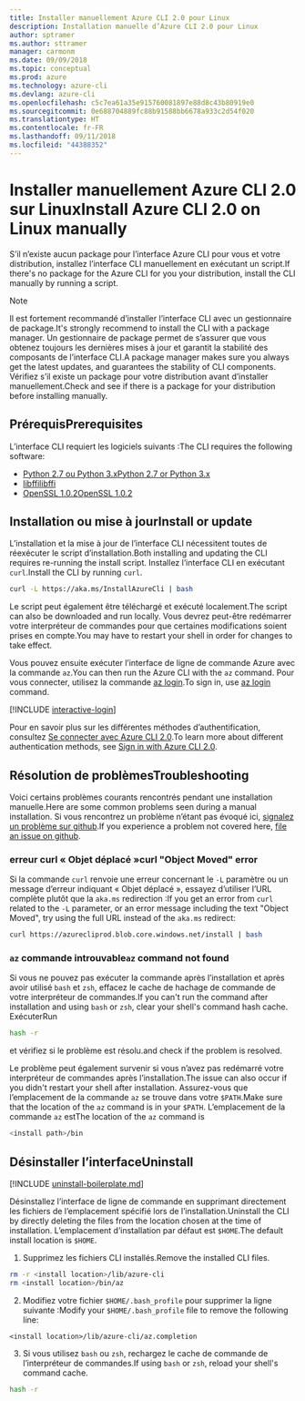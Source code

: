 ```yaml
---
title: Installer manuellement Azure CLI 2.0 pour Linux
description: Installation manuelle d’Azure CLI 2.0 pour Linux
author: sptramer
ms.author: sttramer
manager: carmonm
ms.date: 09/09/2018
ms.topic: conceptual
ms.prod: azure
ms.technology: azure-cli
ms.devlang: azure-cli
ms.openlocfilehash: c5c7ea61a35e915760081897e88d8c43b80919e0
ms.sourcegitcommit: 0e688704889fc88b91588bb6678a933c2d54f020
ms.translationtype: HT
ms.contentlocale: fr-FR
ms.lasthandoff: 09/11/2018
ms.locfileid: "44388352"
---
```

# <a name="install-azure-cli-20-on-linux-manually"></a><span data-ttu-id="73b1a-103">Installer manuellement Azure CLI 2.0 sur Linux</span><span class="sxs-lookup"><span data-stu-id="73b1a-103">Install Azure CLI 2.0 on Linux manually</span></span>

<span data-ttu-id="73b1a-104">S’il n’existe aucun package pour l’interface Azure CLI pour vous et votre distribution, installez l’interface CLI manuellement en exécutant un script.</span><span class="sxs-lookup"><span data-stu-id="73b1a-104">If there's no package for the Azure CLI for you your distribution, install the CLI manually by running a script.</span></span>

> [!NOTE]
> <span data-ttu-id="73b1a-105">Il est fortement recommandé d’installer l’interface CLI avec un gestionnaire de package.</span><span class="sxs-lookup"><span data-stu-id="73b1a-105">It's strongly recommend to install the CLI with a package manager.</span></span> <span data-ttu-id="73b1a-106">Un gestionnaire de package permet de s’assurer que vous obtenez toujours les dernières mises à jour et garantit la stabilité des composants de l’interface CLI.</span><span class="sxs-lookup"><span data-stu-id="73b1a-106">A package manager makes sure you always get the latest updates, and guarantees the stability of CLI components.</span></span> <span data-ttu-id="73b1a-107">Vérifiez s’il existe un package pour votre distribution avant d’installer manuellement.</span><span class="sxs-lookup"><span data-stu-id="73b1a-107">Check and see if there is a package for your distribution before installing manually.</span></span>

## <a name="prerequisites"></a><span data-ttu-id="73b1a-108">Prérequis</span><span class="sxs-lookup"><span data-stu-id="73b1a-108">Prerequisites</span></span>

<span data-ttu-id="73b1a-109">L’interface CLI requiert les logiciels suivants :</span><span class="sxs-lookup"><span data-stu-id="73b1a-109">The CLI requires the following software:</span></span>

* [<span data-ttu-id="73b1a-110">Python 2.7 ou Python 3.x</span><span class="sxs-lookup"><span data-stu-id="73b1a-110">Python 2.7 or Python 3.x</span></span>](https://www.python.org/downloads/)
* [<span data-ttu-id="73b1a-111">libffi</span><span class="sxs-lookup"><span data-stu-id="73b1a-111">libffi</span></span>](https://sourceware.org/libffi/)
* [<span data-ttu-id="73b1a-112">OpenSSL 1.0.2</span><span class="sxs-lookup"><span data-stu-id="73b1a-112">OpenSSL 1.0.2</span></span>](https://www.openssl.org/source/)

## <a name="install-or-update"></a><span data-ttu-id="73b1a-113">Installation ou mise à jour</span><span class="sxs-lookup"><span data-stu-id="73b1a-113">Install or update</span></span>

<span data-ttu-id="73b1a-114">L’installation et la mise à jour de l’interface CLI nécessitent toutes de réexécuter le script d’installation.</span><span class="sxs-lookup"><span data-stu-id="73b1a-114">Both installing and updating the CLI requires re-running the install script.</span></span> <span data-ttu-id="73b1a-115">Installez l’interface CLI en exécutant `curl`.</span><span class="sxs-lookup"><span data-stu-id="73b1a-115">Install the CLI by running `curl`.</span></span>

```bash
curl -L https://aka.ms/InstallAzureCli | bash
```

<span data-ttu-id="73b1a-116">Le script peut également être téléchargé et exécuté localement.</span><span class="sxs-lookup"><span data-stu-id="73b1a-116">The script can also be downloaded and run locally.</span></span> <span data-ttu-id="73b1a-117">Vous devrez peut-être redémarrer votre interpréteur de commandes pour que certaines modifications soient prises en compte.</span><span class="sxs-lookup"><span data-stu-id="73b1a-117">You may have to restart your shell in order for changes to take effect.</span></span>

<span data-ttu-id="73b1a-118">Vous pouvez ensuite exécuter l’interface de ligne de commande Azure avec la commande `az`.</span><span class="sxs-lookup"><span data-stu-id="73b1a-118">You can then run the Azure CLI with the `az` command.</span></span> <span data-ttu-id="73b1a-119">Pour vous connecter, utilisez la commande [az login](/cli/azure/reference-index#az-login).</span><span class="sxs-lookup"><span data-stu-id="73b1a-119">To sign in, use [az login](/cli/azure/reference-index#az-login) command.</span></span>

[!INCLUDE [interactive-login](includes/interactive-login.md)]

<span data-ttu-id="73b1a-120">Pour en savoir plus sur les différentes méthodes d’authentification, consultez [Se connecter avec Azure CLI 2.0](authenticate-azure-cli.md).</span><span class="sxs-lookup"><span data-stu-id="73b1a-120">To learn more about different authentication methods, see [Sign in with Azure CLI 2.0](authenticate-azure-cli.md).</span></span>

## <a name="troubleshooting"></a><span data-ttu-id="73b1a-121">Résolution de problèmes</span><span class="sxs-lookup"><span data-stu-id="73b1a-121">Troubleshooting</span></span>

<span data-ttu-id="73b1a-122">Voici certains problèmes courants rencontrés pendant une installation manuelle.</span><span class="sxs-lookup"><span data-stu-id="73b1a-122">Here are some common problems seen during a manual installation.</span></span> <span data-ttu-id="73b1a-123">Si vous rencontrez un problème n’étant pas évoqué ici, [signalez un problème sur github](https://github.com/Azure/azure-cli/issues).</span><span class="sxs-lookup"><span data-stu-id="73b1a-123">If you experience a problem not covered here, [file an issue on github](https://github.com/Azure/azure-cli/issues).</span></span>

### <a name="curl-object-moved-error"></a><span data-ttu-id="73b1a-124">erreur curl « Objet déplacé »</span><span class="sxs-lookup"><span data-stu-id="73b1a-124">curl "Object Moved" error</span></span>

<span data-ttu-id="73b1a-125">Si la commande `curl` renvoie une erreur concernant le `-L` paramètre ou un message d’erreur indiquant « Objet déplacé », essayez d’utiliser l’URL complète plutôt que la `aka.ms` redirection :</span><span class="sxs-lookup"><span data-stu-id="73b1a-125">If you get an error from `curl` related to the `-L` parameter, or an error message including the text "Object Moved", try using the full URL instead of the `aka.ms` redirect:</span></span>

```bash
curl https://azurecliprod.blob.core.windows.net/install | bash
```

### <a name="az-command-not-found"></a><span data-ttu-id="73b1a-126">`az` commande introuvable</span><span class="sxs-lookup"><span data-stu-id="73b1a-126">`az` command not found</span></span>

<span data-ttu-id="73b1a-127">Si vous ne pouvez pas exécuter la commande après l’installation et après avoir utilisé `bash` et `zsh`, effacez le cache de hachage de commande de votre interpréteur de commandes.</span><span class="sxs-lookup"><span data-stu-id="73b1a-127">If you can't run the command after installation and using `bash` or `zsh`, clear your shell's command hash cache.</span></span> <span data-ttu-id="73b1a-128">Exécuter</span><span class="sxs-lookup"><span data-stu-id="73b1a-128">Run</span></span>

```bash
hash -r
```

<span data-ttu-id="73b1a-129">et vérifiez si le problème est résolu.</span><span class="sxs-lookup"><span data-stu-id="73b1a-129">and check if the problem is resolved.</span></span>

<span data-ttu-id="73b1a-130">Le problème peut également survenir si vous n’avez pas redémarré votre interpréteur de commandes après l’installation.</span><span class="sxs-lookup"><span data-stu-id="73b1a-130">The issue can also occur if you didn't restart your shell after installation.</span></span> <span data-ttu-id="73b1a-131">Assurez-vous que l’emplacement de la commande `az` se trouve dans votre `$PATH`.</span><span class="sxs-lookup"><span data-stu-id="73b1a-131">Make sure that the location of the `az` command is in your `$PATH`.</span></span> <span data-ttu-id="73b1a-132">L’emplacement de la commande `az` est</span><span class="sxs-lookup"><span data-stu-id="73b1a-132">The location of the `az` command is</span></span>

```bash
<install path>/bin
```

## <a name="uninstall"></a><span data-ttu-id="73b1a-133">Désinstaller l’interface</span><span class="sxs-lookup"><span data-stu-id="73b1a-133">Uninstall</span></span>

[!INCLUDE [uninstall-boilerplate.md](includes/uninstall-boilerplate.md)]

<span data-ttu-id="73b1a-134">Désinstallez l’interface de ligne de commande en supprimant directement les fichiers de l’emplacement spécifié lors de l’installation.</span><span class="sxs-lookup"><span data-stu-id="73b1a-134">Uninstall the CLI by directly deleting the files from the location chosen at the time of installation.</span></span> <span data-ttu-id="73b1a-135">L’emplacement d’installation par défaut est `$HOME`.</span><span class="sxs-lookup"><span data-stu-id="73b1a-135">The default install location is `$HOME`.</span></span>

1. <span data-ttu-id="73b1a-136">Supprimez les fichiers CLI installés.</span><span class="sxs-lookup"><span data-stu-id="73b1a-136">Remove the installed CLI files.</span></span>

  ```bash
  rm -r <install location>/lib/azure-cli
  rm <install location>/bin/az
  ```

2. <span data-ttu-id="73b1a-137">Modifiez votre fichier `$HOME/.bash_profile` pour supprimer la ligne suivante :</span><span class="sxs-lookup"><span data-stu-id="73b1a-137">Modify your `$HOME/.bash_profile` file to remove the following line:</span></span>

  ```text
  <install location>/lib/azure-cli/az.completion
  ```

3. <span data-ttu-id="73b1a-138">Si vous utilisez `bash` ou `zsh`, rechargez le cache de commande de l’interpréteur de commandes.</span><span class="sxs-lookup"><span data-stu-id="73b1a-138">If using `bash` or `zsh`, reload your shell's command cache.</span></span>

  ```bash
  hash -r
  ```
